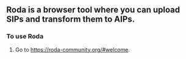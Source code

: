 ## Roda is a browser tool where you can upload SIPs and transform them to AIPs.

### To use Roda
1. Go to https://roda-community.org/#welcome.
